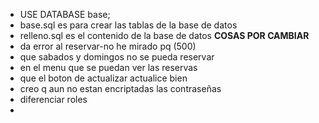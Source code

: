 - USE DATABASE base;
- base.sql es para crear las tablas de la base de datos
- relleno.sql es el contenido de la base de datos
**COSAS POR CAMBIAR**
- da error al reservar-no he mirado pq (500)
- que sabados y domingos no se pueda reservar
- en el menu que se puedan ver las reservas
- que el boton de actualizar actualice bien
- creo q aun no estan encriptadas las contraseñas
- diferenciar roles
- 